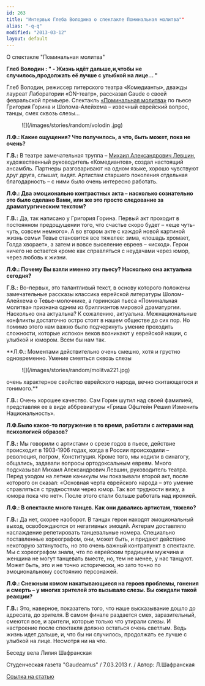 ```yaml
---
id: 263
title: "Интервью Глеба Володина о спектакле Поминальная молитва""
alias: "-q-q"
modified: "2013-03-12"
layout: default
---
```


О спектакле "Поминальная молитва"

**Глеб Володин : " - Жизнь идёт дальше,и,чтобы не случилось,продолжать её лучше с улыбкой на лице… "**

Глеб Володин, режиссер питерского театра «Комедианты», дважды лауреат Лаборатории «ON-театр», рассказал Gaude о своей февральской премьере. Спектакль [«Поминальная молитва»](97-pominalnaia-molitva.html) по пьесе Григория Горина[</a> и Шолома-Алейхема <a href="http://www.timeout.ru/person/19289/">](http://www.timeout.ru/person/12150/)– извечный еврейский вопрос, танцы, смех сквозь слезы…

<figure>
![](/images/stories/random/volodin .jpg)
</figure>

**Л.Ф.: Какие ощущения? Что получилось, а что, быть может, пока не очень?**

**Г.В.:** В театре замечательная труппа – [Михаил Александрович Левшин](153-mihail-levshin.html), художественный руководитель «Комедиантов», создал настоящий ансамбль. Партнеры разговаривают на одном языке, хорошо чувствуют друг друга, слышат, видят. Артистам старшего поколения отдельная благодарность – с ними было очень интересно работать.

**Л.Ф.: Два эмоционально контрастных акта – насколько сознательно это было сделано Вами, или же это просто следование за драматургическим текстом?**

**Г.В.:** Да, так написано у Григория Горина. Первый акт проходит в постоянном предощущении того, что счастье скоро будет – «еще чуть-чуть, совсем немного». А во втором акте с каждой новой картиной жизнь семьи Тевье становится все тяжелее: зима, «лошадь хромает, Голда хворает», а затем и вовсе выселение евреев – «исход». Герои ничего не остается кроме как справляться с неудачами через юмор, через любовь к жизни.

**Л.Ф.: Почему Вы взяли именно эту пьесу? Насколько она актуальна сегодня?**

**Г.В.:** Во-первых, это талантливый текст, в основу которого положены замечательные рассказы классика еврейской литературы Шолом-Алейхема о Тевье-молочнике, а горинская пьеса «Поминальная молитва» признана одним из бриллиантов мировой драматургии. Насколько она актуальна? К сожалению, актуальна. Межнациональные конфликты достаточно остро стоят в нашем обществе до сих пор. Но помимо этого нам важно было подчеркнуть умение проходить сложности, которые испокон веков возникают у еврейской нации, с улыбкой и юмором. Всем бы нам так.

**Л.Ф.: Моментами действительно очень смешно, хотя и грустно одновременно. Умение смеяться сквозь слезы

<figure>
![](/images/stories/random/molitva221.jpg)
</figure>

очень характерное свойство еврейского народа, вечно скитающегося и гонимого.**

**Г.В.:** Очень хорошее качество. Сам Горин шутил над своей фамилией, представляя ее в виде аббревиатуры «Гриша Офштейн Решил Изменить Национальность».

**Л.Ф.Было какое-то погружение в то время, работали с актерами над психологией образов?**

**Г.В.:** Мы говорили с артистами о срезе годов в пьесе, действие происходит в 1903-1906 годах, когда в России происходили – революция, погром, Конституция. Кроме того, мы ходили в синагогу, общались, задавали вопросы ортодоксальным евреям. Много подсказывал Михаил Александрович Левшин, руководитель театра. Перед уходом на летние каникулы мы показывали второй акт, после которого он сказал: «Основная черта еврейского народа – это умение справляться с трудностями через юмор. Так вот трудности вижу, а юмора пока что нет». После этого стали больше работать над иронией.

**Л.Ф.: В спектакле много танцев. Как они давались артистам, тяжело?**

**Г.В.:** Да нет, скорее наоборот. В танцах герои находят эмоциональный выход, освобождаются от негативных эмоций. Актерам доставляло наслаждение репетировать танцевальные номера. Специально поставленные хореографом, они, может быть, и придают действию некоторую затянутость, но это очень важный контрапункт в спектакле. Мы с хореографом знали, что по еврейским традициям мужчина и женщина не могут танцевать вместе, но, тем не менее, у нас танцуют. Может быть, это и не точно исторически, но зато точно по эмоциональному состоянию персонажей.

**Л.Ф.: Снежным комом накатывающиеся на героев проблемы, гонения и смерть – у многих зрителей это вызывало слезы. Вы ожидали такой реакции?**

**Г.В.:** Это, наверное, показатель того, что наше высказывание дошло до адресата, до зрителя. В самом финале раздается смех, заразительный, смеются все, и зрители, которые только что утирали слезы. И настроение после спектакля должно остаться очень светлым. Ведь жизнь идет дальше, и, что бы ни случилось, продолжать ее лучше с улыбкой на лице. Несмотря ни на что.

Беседу вела Лилия Шафранская

Студенческая газета "Gaudeamus" / 7.03.2013 г. / Автор: Л.Шафранская

[Ссылка на статью](http://gaude.ru/news/23100)

